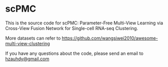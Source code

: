 # scPMC
This is the source code for scPMC: Parameter-Free Multi-View Learning via Cross-View Fusion Network for Single-cell RNA-seq Clustering.

More datasets can refer to https://github.com/wangsiwei2010/awesome-multi-view-clustering

If you have any questions about the code, please send an email to hzauhdy@gmail.com
